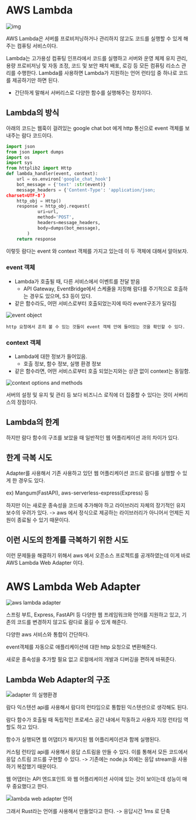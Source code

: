# AWS Lambda
![img](https://github.com/Ryeohwan/TRL/assets/73810834/16fb301b-ecae-4e26-9b5e-605ea0a4092f)

AWS Lambda은 서버를 프로비저닝하거나 관리하지 않고도 코드를 실행할 수 있게 해주는 컴퓨팅 서비스이다.

Lambda는 고가용성 컴퓨팅 인프라에서 코드를 실행하고 서버와 운영 체제 유지 관리, 용량 프로비저닝 및 자동 조정, 코드 및 보안 패치 배포, 로깅 등 모든 컴퓨팅 리소스 관리를 수행한다. Lambda를 사용하면 Lambda가 지원하는 언어 런타임 중 하나로 코드를 제공하기만 하면 된다.

- 간단하게 말해서 서버리스로 다양한 함수를 실행해주는 장치이다.

## Lambda의 방식

아래의 코드는 웹훅이 걸려있는 google chat bot 에게 http 통신으로 event 객체를 보내주는 람다 코드이다. 

```python
import json
from json import dumps
import os
import sys
from httplib2 import Http
def lambda_handler(event, context):
    url = os.environ['google_chat_hook']
    bot_message = {'text' :str(event)}
    message_headers = {'Content-Type': 'application/json;
charset=UTF-8'}
    http_obj = Http()
    response = http_obj.request(
            uri=url,
            method='POST',
            headers=message_headers,
            body=dumps(bot_message),
        )
    return response
``` 

이렇듯 람다는 event 와 context 객체를 가지고 있는데 이 두 객체에 대해서 알아보자.

### event 객체

- Lambda가 호출될 때, 다른 서비스에서 이벤트를 전달 받음
    -  API Gateway, EventBridge에서 스케쥴을 지정해 람다를 주기적으로 호출하는 경우도 있으며, S3 등이 있다.
- 같은 함수라도, 어떤 서비스로부터 호출되었는지에 따라 event구조가 달라짐

![event object](https://github.com/Ryeohwan/TRL/assets/73810834/fe15a7cd-d944-46ef-b123-12425829652a)

    http 요청에서 흔히 볼 수 있는 것들이 event 객체 안에 들어있는 것을 확인할 수 있다.

### context 객체

- Lambda에 대한 정보가 들어있음.
    - 호출 정보, 함수 정보, 실행 환경 정보
- 같은 함수라면, 어떤 서비스로부터 호출 되었는지와는 상관 없이 context는 동일함.

![context options and methods](https://github.com/Ryeohwan/TRL/assets/73810834/dbdc1fc8-1a71-4ace-af9d-629b4101ed4a)

서버의 설정 및 유지 및 관리 등 보다 비즈니스 로직에 더 집중할 수 있다는 것이 서버리스의 장점이다.

## Lambda의 한계

하지만 람다 함수의 구조를 보았을 때 일반적인 웹 어플리케이션 과의 차이가 있다. 

## 한계 극복 시도
Adapter를 사용해서 기존 사용하고 있던 웹 어플리케이션 코드로 람다를 실행할 수 있게 한 경우도 있다. 


ex) Mangum(FastAPI), aws-serverless-express(Express) 등

하지만 이는 새로운 종속성을 코드에 추가해야 하고 라이브러리 자체의 장기적인 유지 보수의 우려가 있다. -> aws 에서 정식으로 제공하는 라이브러리가 아니어서 언제든 지원이 종료될 수 있기 때문이다.


## 이런 시도의 한계를 극복하기 위한 시도
이런 문제들을 해결하기 위해서 aws 에서 오픈소스 프로젝트를 공개하였는데 
이게 바로 AWS Lambda Web Adapter 이다.

# AWS Lambda Web Adapter
![aws lambda adapter](https://github.com/Ryeohwan/TRL/assets/73810834/5fef418e-a98e-4670-a98d-10e90a300845)


스프링 부트, Express, FastAPI 등 다양한 웹 프레임워크와 언어를 지원하고 있고, 기존의 코드를 변경하지 않고도 람다로 옮길 수 있게 해준다.

다양한 aws 서비스와 통합이 간단하다.

event객체를 자동으로 애플리케이션에 대한 http 요청으로 변환해준다. 

새로운 종속성을 추가할 필요 없고 로컬에서의 개발과 디버깅을 편하게 바꿔준다.

## Lambda Web Adapter의 구조
![adapter 의 실행환경](https://github.com/Ryeohwan/TRL/assets/73810834/ce98216a-d48c-42a2-9c2d-cbd62df4d73d)

람다 익스텐션 api를 사용해서 람다의 런타임으로 통합된 익스텐션으로 생각해도 된다.

람다 함수가 호출될 때 독립적인 프로세스 공간 내에서 작동하고 사용자 지정 런타임 역할도 하고 있다. 

함수가 실행되면 웹 어댑터가 패키지된 웹 어플리케이션과 함께 실행된다. 

커스텀 런타임 api를 사용해서 응답 스트림을 만들 수 있다. 이를 통해서 모든 코드에서 응답 스트림 코드를 구현할 수 있다. 
-> 기존에는 node.js 외에는 응답 stream을 사용하기 복잡했기 때문이다. 

웹 어댑터는 API 엔드포인트 와 웹 어플리케이션 사이에 있는 것이 보이는데 성능이 매우 중요했다고 한다.

![lambda web adapter 언어](https://github.com/Ryeohwan/TRL/assets/73810834/0bbf3a0c-34f4-4576-af88-076eb3e7c2f7)

그래서 Rust라는 언어를 사용해서 만들었다고 한다. -> 응답시간 1ms 로 단축



